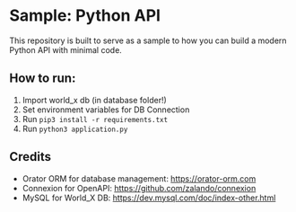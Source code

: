 # Sample: Python API
This repository is built to serve as a sample to how you can build a modern Python API with minimal code.

## How to run:
1. Import world_x db (in database folder!)
2. Set environment variables for DB Connection
3. Run `pip3 install -r requirements.txt`
4. Run `python3 application.py`

## Credits
- Orator ORM for database management: https://orator-orm.com
- Connexion for OpenAPI: https://github.com/zalando/connexion
- MySQL for World_X DB: https://dev.mysql.com/doc/index-other.html
